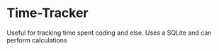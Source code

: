 # Time-Tracker
Useful for tracking time spent coding and else. Uses a SQLite and can perform calculations 
